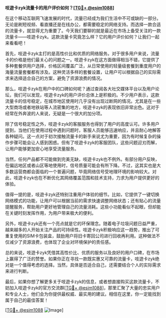 **吱遊卡zyk流量卡的用户评价如何？[[TG💪+ @esim1088](https://t.me/s/esim1088)]**

在这个移动互联网飞速发展的时代，流量已经成为我们生活中不可或缺的一部分。无论是刷短视频、看直播还是在线办公，都需要稳定的网络支持。而选择一款合适的流量卡，就显得尤为重要了。今天我们要聊的就是最近在市场上备受关注的一款流量卡——吱遊卡zyk。这款流量卡究竟怎么样？它的用户评价如何？让我们一起来看看吧！

首先，吱遊卡zyk主打的是高性价比和优质的网络服务。对于很多用户来说，流量卡的价格是他们最关心的问题之一。吱遊卡zyk在这方面做得相当不错，它提供了多种套餐供用户选择，价格区间覆盖广泛，从日常使用的轻量级套餐到重度用户的海量流量套餐都有涉及。这种灵活多样的套餐设置，让用户可以根据自己的实际需求来选择适合自己的方案，避免了资源浪费的情况。

那么，吱遊卡zyk在用户中的口碑如何呢？通过查阅各大社交媒体平台以及用户论坛，我们可以发现，吱遊卡zyk的用户评价总体上是积极的。不少用户表示，这款流量卡的信号稳定，在城市地区使用时几乎没有出现过断网的情况。尤其是在一些大型商场或者地铁站等人流密集的地方，吱遊卡zyk的表现依旧非常出色。这对于经常在外奔波的人来说，无疑是一个很大的加分项。

除了信号稳定性之外，吱遊卡zyk的客服服务也得到了用户的高度认可。许多用户提到，当他们在使用过程中遇到问题时，客服人员能够迅速响应，并且耐心地解答各种疑问。这一点对于初次接触流量卡的新手来说尤为重要，因为有时候复杂的操作步骤可能会让人感到困惑。但有了吱遊卡zyk的客服团队，这些问题迎刃而解，让用户能够更加安心地享受流量服务。

当然，任何产品都不可能做到完美无缺，吱遊卡zyk也不例外。有部分用户反映，在偏远地区或者山区等地使用时，信号质量可能会有所下降。不过，这其实也是大多数运营商都会面临的一个普遍问题，毕竟网络信号受地理环境的影响较大。对此，吱遊卡zyk也在不断优化其网络覆盖范围和技术支持，力求为用户提供更好的体验。

值得一提的是，吱遊卡zyk还特别注重用户体验的细节。比如，它提供了一键切换网络模式的功能，让用户可以根据当前的需求快速调整网络状态；还有贴心的流量提醒服务，帮助用户更好地管理自己的流量消耗。这些小功能看似不起眼，但却能在关键时刻发挥作用，为用户带来极大的便利。

另外，吱遊卡zyk还有一个亮点就是它的环保理念。随着电子垃圾问题日益严重，越来越多的人开始关注产品的可持续性。吱遊卡zyk积极响应这一趋势，推出了可重复使用的SIM卡包装盒，鼓励用户将旧卡寄回公司进行回收再利用。这种做法不仅减少了资源浪费，也体现了企业对环境保护的责任感。

总的来说，吱遊卡zyk凭借其高性价比、优质的服务以及良好的用户口碑，在市场上赢得了广泛的赞誉。如果你正在寻找一款既实惠又可靠的流量卡，吱遊卡zyk绝对是一个值得考虑的选择。当然，具体是否适合自己，还需要结合个人的实际需求来进行判断。

最后，如果你想了解更多关于吱遊卡zyk的信息，或者想直接购买这款流量卡，不妨加入吱遊卡zyk的官方交流群[[TG💪+ @esim1088](https://t.me/s/esim1088)]，那里汇聚了大量的忠实用户和专业人士，他们会为你提供最权威、最实用的建议。相信在这里，你一定能找到属于自己的最佳答案！

[[TG💪+ @esim1088](https://t.me/s/esim1088) ![Image](https://i.postimg.cc/4NQfJmqS/Snipaste-2025-05-13-00-14-12.png)]